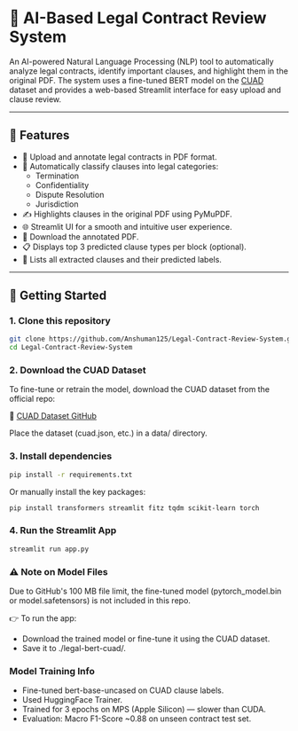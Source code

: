 # 🧠 AI-Based Legal Contract Review System

An AI-powered Natural Language Processing (NLP) tool to automatically analyze legal contracts, identify important clauses, and highlight them in the original PDF. The system uses a fine-tuned BERT model on the [CUAD](https://github.com/TheAtticusProject/cuad) dataset and provides a web-based Streamlit interface for easy upload and clause review.

---

## 📌 Features

- 📄 Upload and annotate legal contracts in PDF format.
- 🤖 Automatically classify clauses into legal categories:
  - Termination
  - Confidentiality
  - Dispute Resolution
  - Jurisdiction
- ✍️ Highlights clauses in the original PDF using PyMuPDF.
- 🌐 Streamlit UI for a smooth and intuitive user experience.
- 🧾 Download the annotated PDF.
- 📋 Displays top 3 predicted clause types per block (optional).
- 📂 Lists all extracted clauses and their predicted labels.

---

## 🚀 Getting Started

### 1. Clone this repository

```bash
git clone https://github.com/Anshuman125/Legal-Contract-Review-System.git
cd Legal-Contract-Review-System
```


### 2. Download the CUAD Dataset
To fine-tune or retrain the model, download the CUAD dataset from the official repo:

🔗 [CUAD Dataset GitHub](https://github.com/TheAtticusProject/cuad)

Place the dataset (cuad.json, etc.) in a data/ directory.


### 3. Install dependencies

```bash
pip install -r requirements.txt
```

Or manually install the key packages:
```bash
pip install transformers streamlit fitz tqdm scikit-learn torch
```


### 4. Run the Streamlit App

```bash
streamlit run app.py
```


### ⚠️ Note on Model Files
Due to GitHub's 100 MB file limit, the fine-tuned model (pytorch_model.bin or model.safetensors) is not included in this repo.

👉 To run the app:

- Download the trained model or fine-tune it using the CUAD dataset.
- Save it to ./legal-bert-cuad/.


### Model Training Info

- Fine-tuned bert-base-uncased on CUAD clause labels.
- Used HuggingFace Trainer.
- Trained for 3 epochs on MPS (Apple Silicon) — slower than CUDA.
- Evaluation: Macro F1-Score ~0.88 on unseen contract test set.



